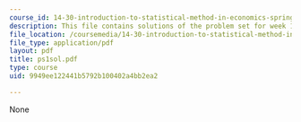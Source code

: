 ```yaml
---
course_id: 14-30-introduction-to-statistical-method-in-economics-spring-2006
description: This file contains solutions of the problem set for week 1.
file_location: /coursemedia/14-30-introduction-to-statistical-method-in-economics-spring-2006/9949ee122441b5792b100402a4bb2ea2_ps1sol.pdf
file_type: application/pdf
layout: pdf
title: ps1sol.pdf
type: course
uid: 9949ee122441b5792b100402a4bb2ea2

---
```

None